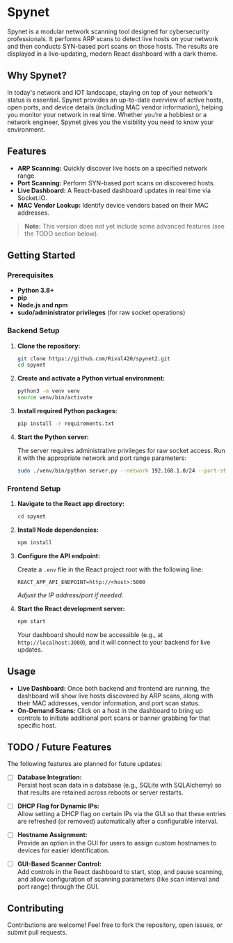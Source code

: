 # Spynet

Spynet is a modular network scanning tool designed for cybersecurity professionals. It performs ARP scans to detect live hosts on your network and then conducts SYN-based port scans on those hosts. The results are displayed in a live-updating, modern React dashboard with a dark theme.

## Why Spynet?

In today's network and IOT landscape, staying on top of your network's status is essential. Spynet provides an up-to-date overview of active hosts, open ports, and device details (including MAC vendor information), helping you monitor your network in real time. Whether you’re a hobbiest or a network engineer, Spynet gives you the visibility you need to know your environment.

## Features

- **ARP Scanning:** Quickly discover live hosts on a specified network range.
- **Port Scanning:** Perform SYN-based port scans on discovered hosts.
- **Live Dashboard:** A React-based dashboard updates in real time via Socket.IO.
- **MAC Vendor Lookup:** Identify device vendors based on their MAC addresses.

> **Note:** This version does not yet include some advanced features (see the TODO section below).

## Getting Started

### Prerequisites

- **Python 3.8+**
- **pip**
- **Node.js and npm**
- **sudo/administrator privileges** (for raw socket operations)

### Backend Setup

1. **Clone the repository:**

   ```bash
   git clone https://github.com/Rival420/spynet2.git
   cd spynet
   ```

2. **Create and activate a Python virtual environment:**

   ```bash
   python3 -m venv venv
   source venv/bin/activate
   ```

3. **Install required Python packages:**

   ```bash
   pip install -r requirements.txt
   ```

4. **Start the Python server:**

   The server requires administrative privileges for raw socket access. Run it with the appropriate network and port range parameters:

   ```bash
   sudo ./venv/bin/python server.py --network 192.168.1.0/24 --port-start 1 --port-end 1024
   ```

### Frontend Setup

1. **Navigate to the React app directory:**

   ```bash
   cd spynet
   ```

2. **Install Node dependencies:**

   ```bash
   npm install
   ```

3. **Configure the API endpoint:**

   Create a `.env` file in the React project root with the following line:

   ```env
   REACT_APP_API_ENDPOINT=http://<host>:5000
   ```

   *Adjust the IP address/port if needed.*

4. **Start the React development server:**

   ```bash
   npm start
   ```

   Your dashboard should now be accessible (e.g., at `http://localhost:3000`), and it will connect to your backend for live updates.

## Usage

- **Live Dashboard:** Once both backend and frontend are running, the dashboard will show live hosts discovered by ARP scans, along with their MAC addresses, vendor information, and port scan status.
- **On-Demand Scans:** Click on a host in the dashboard to bring up controls to initiate additional port scans or banner grabbing for that specific host.

## TODO / Future Features

The following features are planned for future updates:

- [ ] **Database Integration:**  
   Persist host scan data in a database (e.g., SQLite with SQLAlchemy) so that results are retained across reboots or server restarts.

- [ ] **DHCP Flag for Dynamic IPs:**  
   Allow setting a DHCP flag on certain IPs via the GUI so that these entries are refreshed (or removed) automatically after a configurable interval.

- [ ] **Hostname Assignment:**  
   Provide an option in the GUI for users to assign custom hostnames to devices for easier identification.

- [ ] **GUI-Based Scanner Control:**  
   Add controls in the React dashboard to start, stop, and pause scanning, and allow configuration of scanning parameters (like scan interval and port range) through the GUI.

## Contributing

Contributions are welcome! Feel free to fork the repository, open issues, or submit pull requests.
